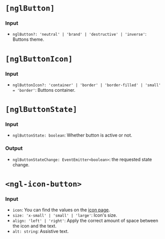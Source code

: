 # `[nglButton]`

### Input

  * `nglButton?: 'neutral' | 'brand' | 'destructive' | 'inverse'`: Buttons theme.


# `[nglButtonIcon]`

### Input

  * `nglButtonIcon?: 'container' | 'border' | 'border-filled' | 'small' = 'border'`: Buttons container.


# `[nglButtonState]`

### Input

  * `nglButtonState: boolean`: Whether button is active or not.

### Output

  * `nglButtonStateChange: EventEmitter<boolean>`: the requested state change.

# `<ngl-icon-button>`

### Input

  * `icon`: You can find the values on the [icon page](https://www.lightningdesignsystem.com/resources/icons/#utility).
  * `size: 'x-small' | 'small' | 'large'`: Icon's size.
  * `align: 'left' | 'right'`: Apply the correct amount of space between the icon and the text.
  * `alt: string`: Assistive text.

